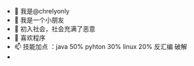 - 👋 我是@chrelyonly
- 👀 我是一个小朋友
- 🌱 初入社会，社会充满了恶意
- 💞️ 喜欢程序
- 📫 技能加点 ：java 50% pyhton 30% linux 20% 反汇编 破解
-
<!---
chrelyonly/chrelyonly is a ✨ special ✨ repository because its `README.md` (this file) appears on your GitHub profile.
You can click the Preview link to take a look at your changes.
--->
